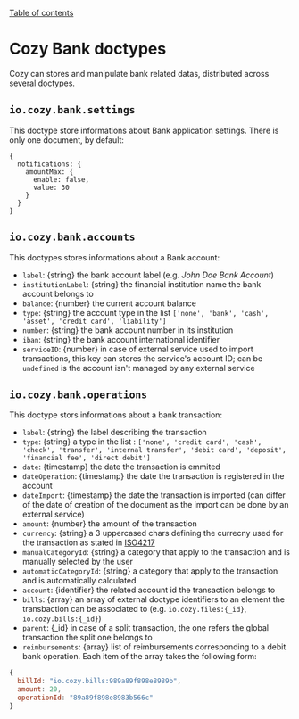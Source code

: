 [Table of contents](README.md#table-of-contents)

# Cozy Bank doctypes

Cozy can stores and manipulate bank related datas, distributed across several doctypes.

## `io.cozy.bank.settings`

This doctype store informations about Bank application settings. There is only one document, by default:

```
{
  notifications: {
    amountMax: {
      enable: false,
      value: 30
    }
  }
}
```


## `io.cozy.bank.accounts`

This doctypes stores informations about a Bank account:

- `label`: {string} the bank account label (e.g. _John Doe Bank Account_)
- `institutionLabel`: {string} the financial institution name the bank account belongs to
- `balance`: {number} the current account balance
- `type`: {string} the account type in the list `['none', 'bank', 'cash', 'asset', 'credit card', 'liability']`
- `number`: {string} the bank account number in its institution
- `iban`: {string} the bank account international identifier
- `serviceID`: {number} in case of external service used to import transactions, this key can stores the service's account ID; can be `undefined` is the account isn't managed by any external service

## `io.cozy.bank.operations`

This doctype stors informations about a bank transaction:

- `label`: {string} the label describing the transaction
- `type`: {string} a type in the list : `['none', 'credit card', 'cash', 'check', 'transfer', 'internal transfer', 'debit card', 'deposit', 'financial fee', 'direct debit']`
- `date`: {timestamp} the date the transaction is emmited
- `dateOperation`: {timestamp} the date the transaction is registered in the account
- `dateImport`: {timestamp} the date the transaction is imported (can differ of the date of creation of the document as the import can be done by an external service)
- `amount`: {number} the amount of the transaction
- `currency`: {string} a 3 uppercased chars defining the currecny used for the transaction as stated in [ISO4217](https://www.currency-iso.org/en/home/tables/table-a1.html)
- `manualCategoryId`: {string} a category that apply to the transaction and is manually selected by the user
- `automaticCategoryId`: {string} a category that apply to the transaction and is automatically calculated
-  `account`: {identifier} the related account id the transaction belongs to
- `bills`: {array} an array of external doctype identifiers to an element the transbaction can be associated to (e.g. `io.cozy.files:{_id}`, `io.cozy.bills:{_id}`)
- `parent`: {_id} in case of a split transaction, the one refers the global transaction the split one belongs to
- `reimbursements`: {array} list of reimbursements corresponding to a debit bank operation. Each
  item of the array takes the following form: 
```javascript
{
  billId: "io.cozy.bills:989a89f898e8989b",
  amount: 20,
  operationId: "89a89f898e8983b566c"
}
```

